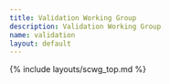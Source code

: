 ```yaml
---
title: Validation Working Group
description: Validation Working Group
name: validation
layout: default
---
```


{% include layouts/scwg_top.md %}
